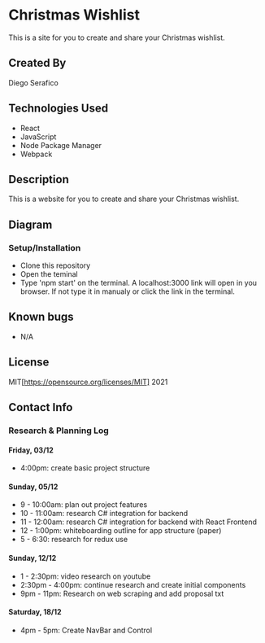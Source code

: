 # Christmas Wishlist

This is a site for you to create and share your Christmas wishlist.

## Created By

Diego Serafico

## Technologies Used

* React
* JavaScript
* Node Package Manager
* Webpack

## Description

This is a website for you to create and share your Christmas wishlist. 

## Diagram



### Setup/Installation

* Clone this repository
* Open the teminal
* Type 'npm start' on the terminal. A localhost:3000 link will open in you browser. If not type it in manualy or click the link in the terminal.

## Known bugs

* N/A

## License 

MIT[https://opensource.org/licenses/MIT] 2021

## Contact Info

### Research & Planning Log
#### Friday, 03/12
* 4:00pm: create basic project structure

#### Sunday, 05/12
* 9 - 10:00am: plan out project features
* 10 - 11:00am: research C# integration for backend
* 11 - 12:00am: research C# integration for backend with React Frontend
* 12 - 1:00pm: whiteboarding outline for app structure (paper)
* 5 - 6:30: research for redux use

#### Sunday, 12/12
* 1 - 2:30pm: video research on youtube
* 2:30pm - 4:00pm: continue research and create initial components
* 9pm - 11pm: Research on web scraping and add proposal txt

#### Saturday, 18/12
* 4pm - 5pm: Create NavBar and Control